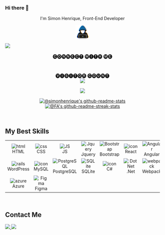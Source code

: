 ### Hi there 👋

<!--
**simonhenrique/simonhenrique** is a ✨ _special_ ✨ repository because its `README.md` (this file) appears on your GitHub profile.

Here are some ideas to get you started:

- 🔭 I’m currently working on ...
- 🌱 I’m currently learning ...
- 👯 I’m looking to collaborate on ...
- 🤔 I’m looking for help with ...
- 💬 Ask me about ...
- 📫 How to reach me: ...
- 😄 Pronouns: ...
- ⚡ Fun fact: ...
-->
<p align="center" width="148%">
    I'm Simon Henrique, 
    Front-End Developer
</p>

<p align="center">
    <picture><img src="https://github.com/0xAbdulKhalid/0xAbdulKhalid/raw/main/assets/mdImages/about_me.gif" width = 45px align="center"></picture><b></b>
</p>

<img src="https://user-images.githubusercontent.com/73097560/115834477-dbab4500-a447-11eb-908a-139a6edaec5c.gif">

<p align="center">
    🅒🅞🅝🅝🅔🅒🅣 🅦🅘🅣🅗 🅜🅔
</p>

<p align="center">
    <a href="mailto:simon_henrique16@outlook.com" target="_blank"><img alt="" src="https://img.shields.io/badge/Outlook-000?style=for-the-badge&logo=microsoftoutlook&logoColor=4e5d94" style="vertical-align:center" /></a>
    <a href="https://www.linkedin.com/in/simon-henrique/" target="_blank"><img alt="" src="https://img.shields.io/badge/LinkedIn-000?logo=linkedin&logoColor=0A66C2&style=for-the-badge" style="vertical-align:center" /></a>
</p>
 
<p align="center"> 
     🅥🅘🅢🅘🅣🅞🅡 🅒🅞🅤🅝🅣<br>
    <img src="https://profile-counter.glitch.me/simonhenrique/count.svg"/>
</p>
  
<p align="center">
    <img src="https://github-readme-stats.vercel.app/api/top-langs/?username=simonhenrique&theme=gotham&layout=compact"width="47%"/> 
</p>

<p align="center">
    <a href="https://github.com/simonhenrique?tab=repositories"><img src="https://github-readme-stats-one-bice.vercel.app/api?username=simonhenrique&theme=gotham&show_icons=true&count_private=true&hide_border=false&role=OWNER,ORGANIZATION_MEMBER,COLLABORATOR"  width="48%" alt="@simonhenrique's github-readme-stats"/></a>
    <a href="https://github.com/simonhenrique?tab=stars"><img src="https://github-readme-streak-stats.herokuapp.com?user=simonhenrique&theme=gotham&hide_border=false&date_format=M%20j%5B%2C%20Y%5D"  width="48%" alt="@FA's github-readme-streak-stats"/></a>
</p>

<br/>

## My Best Skills

<p align="center">
    <table align="center">
        <tr>
            <td align="center" width="100">
                <img src="https://skillicons.dev/icons?i=html" width="45" height="45" alt="html" />
                <br>HTML
            </td>
            <td align="center" width="100">
                <img src="https://skillicons.dev/icons?i=css" width="45" height="45" alt="css" />
                <br>CSS
            </td>
            <td align="center" width="100">
                <img src="https://skillicons.dev/icons?i=js" width="45" height="45" alt="JS" />
                <br>JS
            </td>
            <td align="center" width="100">
                <img src="https://skillicons.dev/icons?i=jquery" width="45" height="45" alt="Jquery" />
                <br>Jquery
            </td>
            <td align="center" width="100">
                <img src="https://skillicons.dev/icons?i=bootstrap" width="45" height="45" alt="Bootstrap" />
                <br>Bootstrap
            </td>
            <td align="center" width="100">
                <img src="https://techstack-generator.vercel.app/react-icon.svg" alt="icon" width="55" height="55" />
                <br>React
            </td>
            <td align="center" width="100">
                <img src="https://skillicons.dev/icons?i=angular" width="45" height="45" alt="Angular" />
                <br>Angular
            </td>
            <td align="center" width="100">
                <img src="https://skillicons.dev/icons?i=nextjs" width="45" height="45" alt="Next.js" />
                <br>Next.js
            </td>
            <td align="center" width="100">
                <img src="https://skillicons.dev/icons?i=vue" width="45" height="45" alt="Vue" />
                <br>Vue
            </td>
            <td align="center" width="100">
                <img src="https://skillicons.dev/icons?i=nodejs" width="45" height="45" alt="Node.js" />
                <br>Node.js
            </td>
        </tr>
        <tr>
            <td align="center" width="100">
                <img src="https://skillicons.dev/icons?i=wordpress" width="45" height="45" alt="rails" />
                <br>WordPress
            </td>
            <td align="center" width="100">
                <img src="https://techstack-generator.vercel.app/mysql-icon.svg" alt="icon" width="55" height="55" />
                <br>MySQL
            </td>
            <td align="center" width="100">
                <img src="https://skillicons.dev/icons?i=postgres" width="45" height="45" alt="PostgreSQL" />
                <br>PostgreSQL
            </td>
            <td align="center" width="100">
                <img src="https://skillicons.dev/icons?i=sqlite" width="45" height="45" alt="SQLite" />
                <br>SQLite
            </td>
            <td align="center" width="100">
                <img src="https://techstack-generator.vercel.app/csharp-icon.svg" alt="icon" width="55" height="55" />
                <br>C#
            </td>
            <td align="center" width="90">
                <img src="https://skillicons.dev/icons?i=dotnet" width="45" height="45" alt="DotNet" />
                <br>.Net
            </td>
            <td align="center" width="100">
                <img src="https://skillicons.dev/icons?i=webpack" width="45" height="45" alt="webpack" />
                <br>Webpack
            </td>
            <td align="center" width="100">
                <img src="https://skillicons.dev/icons?i=gulp" width="45" height="45" alt="Gulp" />
                <br>Gulp
            </td>
            <td align="center" width="100">
                <img src="https://skillicons.dev/icons?i=git" width="45" height="45" alt="Git" />
                <br>Git
            </td>
            <td align="center" width="100">
                <img src="https://techstack-generator.vercel.app/github-icon.svg" alt="icon" width="55" height="55" />
                <br>Github
            </td>
        </tr>
        <tr>
           <td align="center" width="100">
                <img src="https://skillicons.dev/icons?i=azure" width="45" height="45" alt="azure" />
                <br>Azure
           </td>
           <td align="center" width="100">
                <img src="https://skillicons.dev/icons?i=figma" width="45" height="45" alt="Figma" />
                <br>Figma
            </td>
        </tr>
        <!---------------------------------------- Comentario ----------------------------------------------
        <tr>
            <td align="center" width="90">
                <img src="https://skillicons.dev/icons?i=go" width="45" height="45" alt="Go" />
                <br>Go
            </td>
            <td align="center" width="90">
                <img src="https://skillicons.dev/icons?i=graphql" width="45" height="45" alt="GraphQL" />
                <br>GraphQL
            </td>
            <td align="center" width="90">
                <img src="https://skillicons.dev/icons?i=heroku" width="45" height="45" alt="Heroku" />
                <br>Heroku
            </td>
            <td align="center" width="90">
                <img src="https://skillicons.dev/icons?i=spring" width="45" height="45" alt="Spring" />
                <br>Spring
            </td>
            <td align="center" width="90">
                <img src="https://skillicons.dev/icons?i=linux" width="45" height="45" alt="Linux" />
                <br>Linux
            </td>
            <td align="center" width="90">
                <img src="https://skillicons.dev/icons?i=r" width="45" height="45" alt="R" />
                <br>R
            </td>
            <td align="center" width="90">
                <img src="https://skillicons.dev/icons?i=redis" width="45" height="45" alt="Redis" />
                <br>Redis
            </td>
            <td align="center" width="90">
                <img src="https://skillicons.dev/icons?i=remix" width="45" height="45" alt="Remix" />
                <br>Remix
            </td>
            <td align="center" width="90">
                <img src="https://skillicons.dev/icons?i=symfony" width="45" height="45" alt="symfony" />
                <br>Symfony
            </td>
            <td align="center" width="90">
                <img src="https://skillicons.dev/icons?i=rust" width="45" height="45" alt="Rust" />
                <br>Rust
            </td>
        </tr>
        <tr>
            <td align="center" width="90">
                <img src="https://skillicons.dev/icons?i=solidity" width="45" height="45" alt="Solidity" />
                <br>Solidity
            </td>
            <td align="center" width="90">
                <img src="https://techstack-generator.vercel.app/cpp-icon.svg" alt="icon" width="55" height="55" />
                <br>C++
            </td>
            <td align="center" width="90">
                <img src="https://skillicons.dev/icons?i=firebase" width="45" height="45" alt="Firebase" />
                <br>Firebase
            </td>
            <td align="center" width="90">
                <img src="https://skillicons.dev/icons?i=electron" width="45" height="45" alt="Electron.js" />
                <br>Electron
            </td>
            <td align="center" width="90">
                <img src="https://techstack-generator.vercel.app/docker-icon.svg" alt="icon" width="55" height="55" />
                <br>Docker
            </td>
            <td align="center" width="90">
                <img src="https://skillicons.dev/icons?i=flutter" width="45" height="45" alt="Flutter" />
                <br>Flutter
            </td>
            <td align="center" width="90">
                <img src="https://skillicons.dev/icons?i=androidstudio" width="45" height="45" alt="AndroidStudio" />
                <br>Android
            </td>
            <td align="center" width="90">
                <img src="https://techstack-generator.vercel.app/java-icon.svg" alt="icon" width="55" height="55" />
                <br>Java
            </td> 
            <td align="center" width="90">
                <img src="https://techstack-generator.vercel.app/aws-icon.svg" alt="icon" width="55" height="55" />
                <br>AWS
            </td>
            <td align="center" width="90">
                <img src="https://skillicons.dev/icons?i=mongodb" width="45" height="45" alt="MongoDB" />
                <br>MDB
            </td>
        </tr>
        <tr>
            <td align="center" width="90">
                <img src="https://techstack-generator.vercel.app/django-icon.svg" alt="icon" width="55" height="55" />
                <br>Django
            </td>
            <td align="center" width="90">
                <img src="https://skillicons.dev/icons?i=flask" width="45" height="45" alt="Flask" />
                <br>Flask
            </td>
            <td align="center" width="90">
                <img src="https://skillicons.dev/icons?i=ruby" width="45" height="45" alt="Ruby" />
                <br>Ruby
            </td>
            <td align="center" width="90">
                <img src="https://techstack-generator.vercel.app/restapi-icon.svg" alt="icon" width="55" height="55" />
                <br>RestAPI
            </td>
            <td align="center" width="90">
                <img src="https://techstack-generator.vercel.app/sass-icon.svg" alt="icon" width="55" height="55" />
                <br>Sass
            </td>
            <td align="center" width="90">
                <img src="https://skillicons.dev/icons?i=babel" width="45" height="45" alt="babel" />
                <br>Babel
            </td>
            <td align="center" width="90">
                <img src="https://skillicons.dev/icons?i=threejs" width="45" height="45" alt="Three.js" />
                <br>Three.js
            </td>
            <td align="center" width="90">
                <img src="https://skillicons.dev/icons?i=d3" width="45" height="45" alt="D3.js" />
                <br>D3.js
            </td>
            <td align="center" width="90">
                <img src="https://skillicons.dev/icons?i=materialui" width="45" height="45" alt="MUI v5" />
                <br>MaterialUI
            </td>
            <td align="center" width="90">
                <img src="https://skillicons.dev/icons?i=tailwind" width="45" height="45" alt="Tailwind" />
                <br>Tailwind
            </td>
        </tr>
        <tr>
            <td align="center" width="90">
                <img src="https://techstack-generator.vercel.app/redux-icon.svg" alt="icon" width="55" height="55" />
                <br>Redux
            </td>
            <td align="center" width="90">
                <img src="https://techstack-generator.vercel.app/gatsby-icon.svg" alt="icon" width="55" height="55" />
                <br>Gatsby
            </td>
            <td align="center" width="90">
                <img src="https://skillicons.dev/icons?i=nuxtjs" width="45" height="45" alt="Nuxt.js" />
                <br>Nuxt.js
            </td>
            <td align="center" width="90">
                <img src="https://skillicons.dev/icons?i=nestjs" width="45" height="45" alt="Nest.js" />
                <br>Nest.js
            </td>
            <td align="center" width="90">
                <img src="https://techstack-generator.vercel.app/python-icon.svg" alt="icon" width="55" height="55" />
                <br>Python
            </td>
            <td align="center" width="90">
                <img src="https://techstack-generator.vercel.app/ts-icon.svg" alt="icon" width="55" height="55" />
                <br>Typescript
            </td>
            <td align="center" width="90">
                <img src="https://skillicons.dev/icons?i=php" width="45" height="45" alt="php" />
                <br>PHP
            </td>
            <td align="center" width="90">
                <img src="https://skillicons.dev/icons?i=laravel" width="45" height="45" alt="Laravel" />
                <br>Laravel
            </td>
            <td align="center" width="90">
                <img src="https://skillicons.dev/icons?i=svelte" width="45" height="45" alt="svelte" />
                <br>Svelte
            </td>
            <td align="center" width="90">
                <img src="https://skillicons.dev/icons?i=express" width="45" height="45" alt="Express" />
                <br>Express
            </td>
        </tr>
        --------------------------------------------------------------------------------------------------->
    </table>
</p>

<br/>

## Contact Me

<div> 
    <a href = "mailto:simon_henrique16@outlook.com">
      <img src="https://img.shields.io/badge/Outlook-gray?style=for-the-badge&logo=microsoftoutlook&logoColor=white" target="_blank">
    </a>
    <a href="https://www.linkedin.com/in/simon-henrique/" target="_blank">
      <img src="https://img.shields.io/badge/-LinkedIn-%230077B5?style=for-the-badge&logo=linkedin&logoColor=white" target="_blank">
    </a> 
</div>

<br/>
